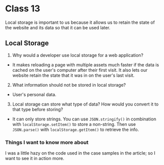 # Class 13

Local storage is important to us because it allows us to retain the state of the website and its data so that it can be used later.

## Local Storage

1. Why would a developer use local storage for a web application?
* It makes reloading a page with multiple assets much faster if the data is cached on the user's computer after their first visit.  It also lets our website retain the state that it was in on the user's last visit.
2. What information should not be stored in local storage?
* User's personal data.
3. Local storage can store what type of data? How would you convert it to that type before storing?
* It can only store strings. You can use `JSON.stringify()` in combination with `localStorage.setItem()` to store a non-string.  Then use `JSON.parse()` with `localStorage.getItem()` to retrieve the info.

### Things I want to know more about

I was a little hazy on the code used in the case samples in the article; so I want to see it in action more.